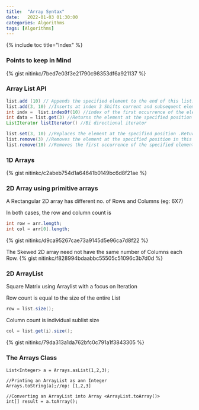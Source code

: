 ```yaml
---
title:  "Array Syntax"
date:   2022-01-03 01:30:00
categories: Algorithms
tags: [Algorithms]
---
```

{% include toc title="Index" %}

### Points to keep in Mind
{% gist nitinkc/7bed7e03f3e21790c98353df6a921137 %}

<!-- ### ArrayList
{% gist nitinkc/98b5adaf0ed85980472ec423237e9edd %} -->

### Array List API
```java
list.add (10) // Appends the specified element to the end of this list. Returns boolean
list.add(3, 10) //Inserts at index 3 Shifts current and subsequent elements to the right (adds one to their indices)
int indx =  list.indexOf(10) //index of the first occurrence of the element in the list, or -1 if this list does not contain the element.
int data = list.get(3) //Returns the element at the specified position in this list.
ListIterator listIterator() //Bi directional iterator

list.set(3, 10) //Replaces the element at the specified position .Returns the previous element 
list.remove(3) //Removes the element at the specified position in this list.
list.remove(10) //Removes the first occurrence of the specified element from this list, if it is present.
```
### 1D Arrays
{% gist nitinkc/c2abeb754d1a64641b0149bc6d8f21ae %}

### 2D Array using primitive arrays

A Rectangular 2D array has different no. of Rows and Columns (eg: 6X7)

In both cases, the row and column count is
```java
int row = arr.length;
int col = arr[0].length;
```
{% gist nitinkc/d9ca95267cae73a9145d5e96ca7d8f22 %}

The Skewed 2D array need not have the same number of Columns each Row.
{% gist nitinkc/f828994bdaabbc55505c51096c3b7d0d %}

### 2D ArrayList
Square Matrix using Arraylist with a focus on Iteration

Row count is equal to the size of the entire List
```java
row = list.size();
```
Column count is individual sublist size
```java
col = list.get(i).size();
```

{% gist nitinkc/79da313a1da762bfc0c791a1f3843305 %}


### The Arrays Class

```
List<Integer> a = Arrays.asList(1,2,3);

//Printing an ArrayList as ann Integer
Arrays.toString(a);//op: [1,2,3]

//Converting an ArrayList into Array <ArrayList.toArray()>
int[] result = a.toArray();
```